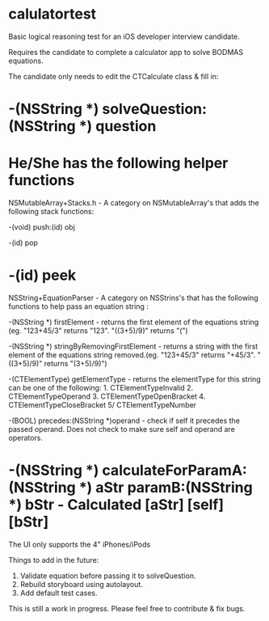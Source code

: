 calulatortest
=============

Basic logical reasoning test for an iOS developer interview candidate. 

Requires the candidate to complete a calculator app to solve BODMAS equations. 

The candidate only needs to edit the CTCalculate class & fill in:

-(NSString *) solveQuestion:(NSString *) question
=============

He/She has the following helper functions
=============

NSMutableArray+Stacks.h - A category on NSMutableArray's that adds the following stack functions:

-(void) push:(id) obj

-(id) pop

-(id) peek
=============

NSString+EquationParser - A category on NSStrins's that has the following functions to help pass an equation string :

-(NSString *) firstElement - returns the first element of the equations string (eg. "123+45/3" returns "123". "((3+5)/9)" returns "(")

-(NSString *) stringByRemovingFirstElement - returns a string with the first element of the equations string removed.(eg. "123+45/3" returns "+45/3". "((3+5)/9)" returns "(3+5)/9)")

-(CTElementType) getElementType - returns the elementType for this string can be one of the following:
    1. CTElementTypeInvalid
    2. CTElementTypeOperand
    3. CTElementTypeOpenBracket
    4. CTElementTypeCloseBracket
    5/ CTElementTypeNumber

-(BOOL) precedes:(NSString *)operand -  check if self it precedes the passed operand. Does not check to make sure self and operand are operators.

-(NSString *) calculateForParamA:(NSString *) aStr paramB:(NSString *) bStr - Calculated [aStr] [self] [bStr]
=============
The UI only supports the 4" iPhones/iPods

Things to add in the future:
1. Validate equation before passing it to solveQuestion.
2. Rebuild storyboard using autolayout.
3. Add default test cases.

This is still a work in progress. Please feel free to contribute & fix bugs.

